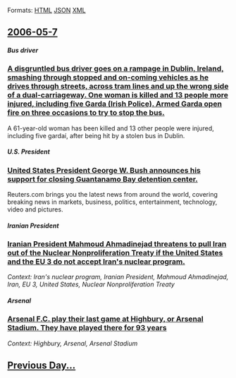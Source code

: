 
Formats: [HTML](2006/05/7/index.html)  [JSON](2006/05/7/index.json)  [XML](2006/05/7/index.xml)  

## [2006-05-7](/news/2006/05/7/index.md)

##### Bus driver
### [ A disgruntled bus driver goes on a rampage in Dublin, Ireland, smashing through stopped and on-coming vehicles as he drives through streets, across tram lines and up the wrong side of a dual-carriageway. One woman is killed and 13 people more injured, including five Garda (Irish Police). Armed Garda open fire on three occasions to try to stop the bus. ](/news/2006/05/7/a-disgruntled-bus-driver-goes-on-a-rampage-in-dublin-ireland-smashing-through-stopped-and-on-coming-vehicles-as-he-drives-through-streets.md)
A 61-year-old woman has been killed and 13 other people were injured, including five gardaí, after being hit by a stolen bus in Dublin.

##### U.S. President
### [ United States President George W. Bush announces his support for closing Guantanamo Bay detention center. ](/news/2006/05/7/united-states-president-george-w-bush-announces-his-support-for-closing-guantanamo-bay-detention-center.md)
Reuters.com brings you the latest news from around the world, covering breaking news in markets, business, politics, entertainment, technology, video and pictures.

##### Iranian President
### [ Iranian President Mahmoud Ahmadinejad threatens to pull Iran out of the Nuclear Nonproliferation Treaty if the United States and the EU 3 do not accept Iran's nuclear program. ](/news/2006/05/7/iranian-president-mahmoud-ahmadinejad-threatens-to-pull-iran-out-of-the-nuclear-nonproliferation-treaty-if-the-united-states-and-the-eu-3-d.md)
_Context: Iran's nuclear program, Iranian President, Mahmoud Ahmadinejad, Iran, EU 3, United States, Nuclear Nonproliferation Treaty_

##### Arsenal
### [ Arsenal F.C. play their last game at Highbury, or Arsenal Stadium. They have played there for 93 years ](/news/2006/05/7/arsenal-f-c-play-their-last-game-at-highbury-or-arsenal-stadium-they-have-played-there-for-93-years.md)
_Context: Highbury, Arsenal, Arsenal Stadium_

## [Previous Day...](/news/2006/05/6/index.md)

